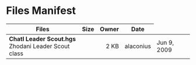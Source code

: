 # Files Manifest

<table>
  <thead>
    <tr>
      <th>Files</th>
      <th>Size</th>
      <th>Owner</th>
      <th>Date</th>
    </tr>
  </thead>
  <tbody>
    <tr>
      <td><strong>Chatl Leader Scout.hgs</strong><br />Zhodani Leader Scout class<td>
      <td width="10%" style="text-align: right;">2 KB</td>
      <td width="12%" style="text-align: right;">alaconius</td>
      <td>Jun 9, 2009</td>
    </tr>
  </tbody>
</table>
